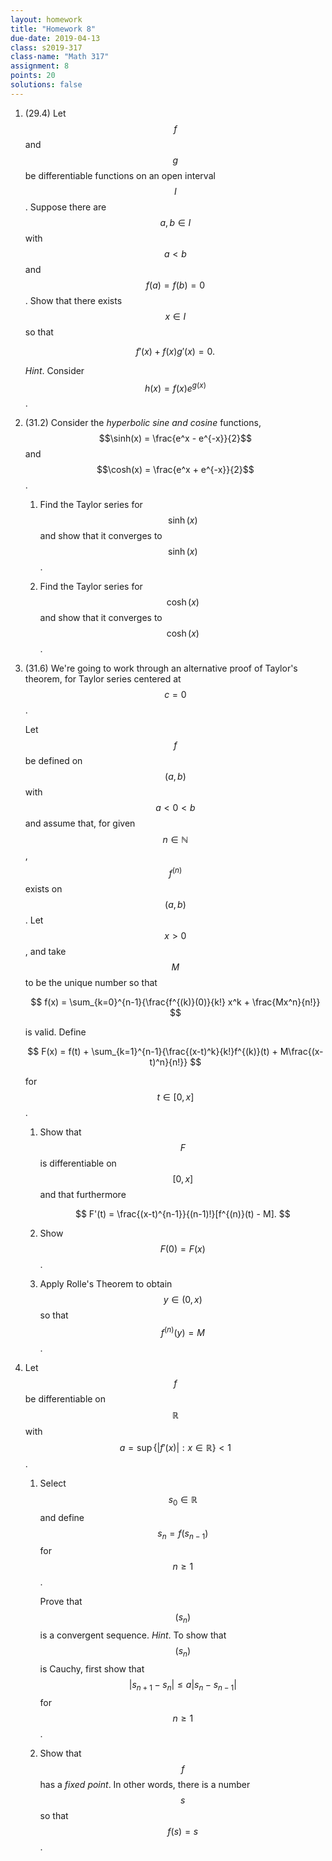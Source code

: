 ```yaml
---
layout: homework
title: "Homework 8"
due-date: 2019-04-13
class: s2019-317
class-name: "Math 317"
assignment: 8
points: 20
solutions: false
---
```


1.  (29.4) Let $$f$$ and $$g$$ be differentiable functions on an open interval
    $$I$$. Suppose there are $$a,b \in I$$ with $$a < b$$ and $$f(a) = f(b) =
    0$$. Show that there exists $$x \in I$$ so that
    
    $$
    f'(x) + f(x)g'(x) = 0.
    $$
    
    *Hint*. Consider $$h(x) = f(x) e^{g(x)}$$.
    
2.  (31.2) Consider the *hyperbolic sine and cosine* functions, $$\sinh(x) =
    \frac{e^x - e^{-x}}{2}$$ and $$\cosh(x) = \frac{e^x + e^{-x}}{2}$$.
    
    1.  Find the Taylor series for $$\sinh(x)$$ and show that it converges to $$\sinh(x)$$.
    
    2.  Find the Taylor series for $$\cosh(x)$$ and show that it converges to $$\cosh(x)$$.
    
3.  (31.6) We're going to work through an alternative proof of Taylor's theorem,
    for Taylor series centered at $$c = 0$$.
    
    Let $$f$$ be defined on $$(a, b)$$ with $$a < 0 < b$$ and assume that, for
    given $$n \in \mathbb N$$, $$f^{(n)}$$ exists on $$(a, b)$$. Let $$x > 0$$,
    and take $$M$$ to be the unique number so that
    
    $$
    f(x) = \sum_{k=0}^{n-1}{\frac{f^{(k)}(0)}{k!} x^k + \frac{Mx^n}{n!}}
    $$

    is valid. Define
    
    $$
    F(x) = f(t) + \sum_{k=1}^{n-1}{\frac{(x-t)^k}{k!}f^{(k)}(t) + M\frac{(x-t)^n}{n!}}
    $$
    
    for $$t \in [0, x]$$.
    
    1.  Show that $$F$$ is differentiable on $$[0, x]$$ and that furthermore
    
        $$
        F'(t) = \frac{(x-t)^{n-1}}{(n-1)!}[f^{(n)}(t) - M].
        $$
        
    2.  Show $$F(0) = F(x)$$.
    
    3.  Apply Rolle's Theorem to obtain $$y \in (0, x)$$ so that $$f^{(n)}(y) = M$$.

4.  Let $$f$$ be differentiable on $$\mathbb R$$ with $$a = \sup\{ \vert f'(x) \vert : x \in \mathbb R \} < 1$$.

    1.  Select $$s_0 \in \mathbb R$$ and define $$s_n = f(s_{n-1})$$ for $$n \ge 1$$.
    
        Prove that $$(s_n)$$ is a convergent sequence. *Hint*. To show that
        $$(s_n)$$ is Cauchy, first show that $$\vert s_{n+1} - s_n \vert \le a
        \vert s_n - s_{n-1}\vert$$ for $$n \ge 1$$.
        
    2.  Show that $$f$$ has a *fixed point*. In other words, there is a number
        $$s$$ so that $$f(s) = s$$.
